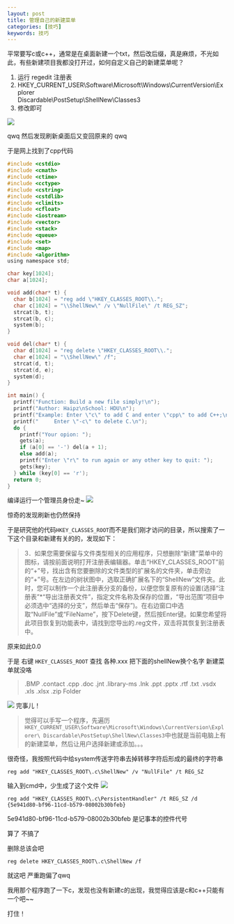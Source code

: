 ```yaml
---
layout: post
title: 管理自己的新建菜单
categories: [技巧]
keywords: 技巧
---
```


平常要写c或c++，通常是在桌面新建一个txt，然后改后缀，真是麻烦，不光如此，有些新建项目我都没打开过，如何自定义自己的新建菜单呢？

1. 运行 regedit  注册表 
2. HKEY_CURRENT_USER\Software\Microsoft\Windows\CurrentVersion\Explorer\
Discardable\PostSetup\ShellNew\Classes3
3. 修改即可

![](http://i2.muimg.com/567571/de0cad626f199db5.png)

qwq  然后发现刷新桌面后又变回原来的  qwq

于是网上找到了cpp代码

```c
#include <cstdio>
#include <cmath>
#include <ctime>
#include <cctype>
#include <cstring>
#include <cstdlib>
#include <climits>
#include <cfloat>
#include <iostream>
#include <vector>
#include <stack>
#include <queue>
#include <set>
#include <map>
#include <algorithm>
using namespace std;

char key[1024];
char a[1024];

void add(char* t) {
  char b[1024] = "reg add \"HKEY_CLASSES_ROOT\\.";
  char c[1024] = "\\ShellNew\" /v \"NullFile\" /t REG_SZ";
  strcat(b, t);
  strcat(b, c);
  system(b);
}

void del(char* t) {
  char d[1024] = "reg delete \"HKEY_CLASSES_ROOT\\.";
  char e[1024] = "\\ShellNew\" /f";
  strcat(d, t);
  strcat(d, e);
  system(d);
}

int main() {
  printf("Function: Build a new file simply!\n");
  printf("Author: Haipz\nSchool: HDU\n");
  printf("Example: Enter \"c\" to add C and enter \"cpp\" to add C++;\n");
  printf("     Enter \"-c\" to delete C.\n");
  do {
    printf("Your opion: ");
    gets(a);
    if (a[0] == '-') del(a + 1);
    else add(a);
    printf("Enter \"r\" to run again or any other key to quit: ");
    gets(key);
  } while (key[0] == 'r');
  return 0;
}
```
编译运行一个管理员身份走~
![](http://i4.buimg.com/567571/fa84898802a4dba3.png)

惊奇的发现刷新也仍然保持

于是研究他的代码`HKEY_CLASSES_ROOT`而不是我们刚才访问的目录，所以搜索了一下这个目录和新建有关的的，发现如下：
> 3．如果您需要保留与文件类型相关的应用程序，只想删除“新建”菜单中的图标，请按前面说明打开注册表编辑器。单击“HKEY_CLASSES_ROOT”前的“+”号，找出含有您要删除的文件类型的扩展名的文件夹，单击旁边的“+”号。在左边的树状图中，选取正确扩展名下的“ShellNew”文件夹。此时，您可以制作一个此注册表分支的备份，以便您恢复原有的设置(选择“注册表”*“导出注册表文件”，指定文件名称及保存的位置，“导出范围”项目中必须选中“选择的分支”，然后单击“保存”)。在右边窗口中选取“NullFile”或“FileName”，按下Delete键，然后按Enter键。如果您希望将此项目恢复到功能表中，请找到您导出的.reg文件，双击将其恢复到注册表中。

原来如此0.0

于是 右键 `HKEY_CLASSES_ROOT` 查找 各种.xxx   把下面的shellNew换个名字 新建菜单就没咯
> .BMP
.contact
.cpp
.doc
.jnt
.library-ms
.lnk
.ppt
.pptx
.rtf
.txt
.vsdx
.xls
.xlsx
.zip
Folder

![](http://i2.muimg.com/567571/bdc44d559ca01a55.png)
完事儿！
>觉得可以手写一个程序，先遍历`HKEY_CURRENT_USER\Software\Microsoft\Windows\CurrentVersion\Explorer\
Discardable\PostSetup\ShellNew\Classes3`中也就是当前电脑上有的新建菜单，然后让用户选择新建或添加。。。


很奇怪，我按照代码中给system传送字符串去掉转移字符后形成的最终的字符串
```
reg add "HKEY_CLASSES_ROOT\.c\ShellNew" /v "NullFile" /t REG_SZ
```
输入到cmd中，少生成了这个文件
![](http://i2.muimg.com/567571/8b0c5526236b324d.png)
```
reg add "HKEY_CLASSES_ROOT\.c\PersistentHandler" /t REG_SZ /d {5e941d80-bf96-11cd-b579-08002b30bfeb}
```
5e941d80-bf96-11cd-b579-08002b30bfeb 是记事本的控件代号

算了 不搞了

删除总该会吧
```
reg delete HKEY_CLASSES_ROOT\.c\ShellNew /f
```
就这吧 严重跑偏了qwq

我用那个程序跑了一下c，发现也没有新建c的出现，我觉得应该是c和c++只能有一个吧~~

打住！






